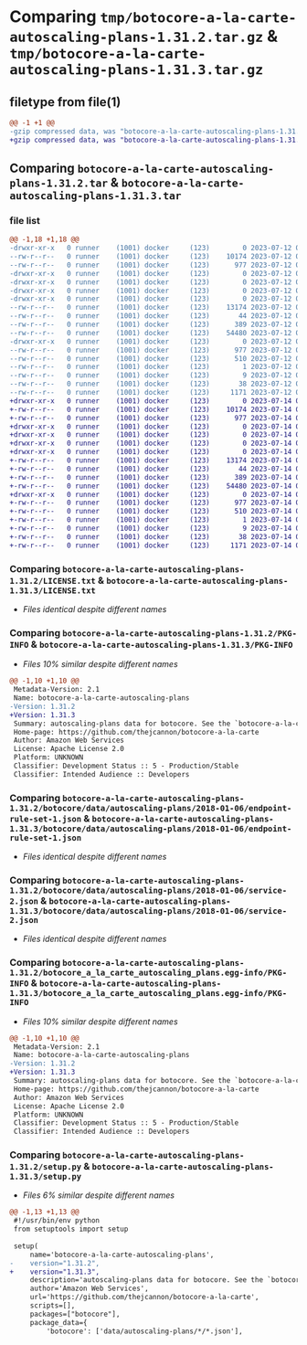 # Comparing `tmp/botocore-a-la-carte-autoscaling-plans-1.31.2.tar.gz` & `tmp/botocore-a-la-carte-autoscaling-plans-1.31.3.tar.gz`

## filetype from file(1)

```diff
@@ -1 +1 @@
-gzip compressed data, was "botocore-a-la-carte-autoscaling-plans-1.31.2.tar", last modified: Wed Jul 12 01:44:24 2023, max compression
+gzip compressed data, was "botocore-a-la-carte-autoscaling-plans-1.31.3.tar", last modified: Fri Jul 14 01:45:59 2023, max compression
```

## Comparing `botocore-a-la-carte-autoscaling-plans-1.31.2.tar` & `botocore-a-la-carte-autoscaling-plans-1.31.3.tar`

### file list

```diff
@@ -1,18 +1,18 @@
-drwxr-xr-x   0 runner    (1001) docker     (123)        0 2023-07-12 01:44:24.171111 botocore-a-la-carte-autoscaling-plans-1.31.2/
--rw-r--r--   0 runner    (1001) docker     (123)    10174 2023-07-12 01:44:23.000000 botocore-a-la-carte-autoscaling-plans-1.31.2/LICENSE.txt
--rw-r--r--   0 runner    (1001) docker     (123)      977 2023-07-12 01:44:24.171111 botocore-a-la-carte-autoscaling-plans-1.31.2/PKG-INFO
-drwxr-xr-x   0 runner    (1001) docker     (123)        0 2023-07-12 01:44:24.171111 botocore-a-la-carte-autoscaling-plans-1.31.2/botocore/
-drwxr-xr-x   0 runner    (1001) docker     (123)        0 2023-07-12 01:44:24.171111 botocore-a-la-carte-autoscaling-plans-1.31.2/botocore/data/
-drwxr-xr-x   0 runner    (1001) docker     (123)        0 2023-07-12 01:44:24.171111 botocore-a-la-carte-autoscaling-plans-1.31.2/botocore/data/autoscaling-plans/
-drwxr-xr-x   0 runner    (1001) docker     (123)        0 2023-07-12 01:44:24.171111 botocore-a-la-carte-autoscaling-plans-1.31.2/botocore/data/autoscaling-plans/2018-01-06/
--rw-r--r--   0 runner    (1001) docker     (123)    13174 2023-07-12 01:44:12.000000 botocore-a-la-carte-autoscaling-plans-1.31.2/botocore/data/autoscaling-plans/2018-01-06/endpoint-rule-set-1.json
--rw-r--r--   0 runner    (1001) docker     (123)       44 2023-07-12 01:44:12.000000 botocore-a-la-carte-autoscaling-plans-1.31.2/botocore/data/autoscaling-plans/2018-01-06/examples-1.json
--rw-r--r--   0 runner    (1001) docker     (123)      389 2023-07-12 01:44:12.000000 botocore-a-la-carte-autoscaling-plans-1.31.2/botocore/data/autoscaling-plans/2018-01-06/paginators-1.json
--rw-r--r--   0 runner    (1001) docker     (123)    54480 2023-07-12 01:44:12.000000 botocore-a-la-carte-autoscaling-plans-1.31.2/botocore/data/autoscaling-plans/2018-01-06/service-2.json
-drwxr-xr-x   0 runner    (1001) docker     (123)        0 2023-07-12 01:44:24.171111 botocore-a-la-carte-autoscaling-plans-1.31.2/botocore_a_la_carte_autoscaling_plans.egg-info/
--rw-r--r--   0 runner    (1001) docker     (123)      977 2023-07-12 01:44:24.000000 botocore-a-la-carte-autoscaling-plans-1.31.2/botocore_a_la_carte_autoscaling_plans.egg-info/PKG-INFO
--rw-r--r--   0 runner    (1001) docker     (123)      510 2023-07-12 01:44:24.000000 botocore-a-la-carte-autoscaling-plans-1.31.2/botocore_a_la_carte_autoscaling_plans.egg-info/SOURCES.txt
--rw-r--r--   0 runner    (1001) docker     (123)        1 2023-07-12 01:44:24.000000 botocore-a-la-carte-autoscaling-plans-1.31.2/botocore_a_la_carte_autoscaling_plans.egg-info/dependency_links.txt
--rw-r--r--   0 runner    (1001) docker     (123)        9 2023-07-12 01:44:24.000000 botocore-a-la-carte-autoscaling-plans-1.31.2/botocore_a_la_carte_autoscaling_plans.egg-info/top_level.txt
--rw-r--r--   0 runner    (1001) docker     (123)       38 2023-07-12 01:44:24.171111 botocore-a-la-carte-autoscaling-plans-1.31.2/setup.cfg
--rw-r--r--   0 runner    (1001) docker     (123)     1171 2023-07-12 01:44:23.000000 botocore-a-la-carte-autoscaling-plans-1.31.2/setup.py
+drwxr-xr-x   0 runner    (1001) docker     (123)        0 2023-07-14 01:45:59.606548 botocore-a-la-carte-autoscaling-plans-1.31.3/
+-rw-r--r--   0 runner    (1001) docker     (123)    10174 2023-07-14 01:45:59.000000 botocore-a-la-carte-autoscaling-plans-1.31.3/LICENSE.txt
+-rw-r--r--   0 runner    (1001) docker     (123)      977 2023-07-14 01:45:59.606548 botocore-a-la-carte-autoscaling-plans-1.31.3/PKG-INFO
+drwxr-xr-x   0 runner    (1001) docker     (123)        0 2023-07-14 01:45:59.602548 botocore-a-la-carte-autoscaling-plans-1.31.3/botocore/
+drwxr-xr-x   0 runner    (1001) docker     (123)        0 2023-07-14 01:45:59.602548 botocore-a-la-carte-autoscaling-plans-1.31.3/botocore/data/
+drwxr-xr-x   0 runner    (1001) docker     (123)        0 2023-07-14 01:45:59.602548 botocore-a-la-carte-autoscaling-plans-1.31.3/botocore/data/autoscaling-plans/
+drwxr-xr-x   0 runner    (1001) docker     (123)        0 2023-07-14 01:45:59.602548 botocore-a-la-carte-autoscaling-plans-1.31.3/botocore/data/autoscaling-plans/2018-01-06/
+-rw-r--r--   0 runner    (1001) docker     (123)    13174 2023-07-14 01:45:44.000000 botocore-a-la-carte-autoscaling-plans-1.31.3/botocore/data/autoscaling-plans/2018-01-06/endpoint-rule-set-1.json
+-rw-r--r--   0 runner    (1001) docker     (123)       44 2023-07-14 01:45:44.000000 botocore-a-la-carte-autoscaling-plans-1.31.3/botocore/data/autoscaling-plans/2018-01-06/examples-1.json
+-rw-r--r--   0 runner    (1001) docker     (123)      389 2023-07-14 01:45:44.000000 botocore-a-la-carte-autoscaling-plans-1.31.3/botocore/data/autoscaling-plans/2018-01-06/paginators-1.json
+-rw-r--r--   0 runner    (1001) docker     (123)    54480 2023-07-14 01:45:44.000000 botocore-a-la-carte-autoscaling-plans-1.31.3/botocore/data/autoscaling-plans/2018-01-06/service-2.json
+drwxr-xr-x   0 runner    (1001) docker     (123)        0 2023-07-14 01:45:59.602548 botocore-a-la-carte-autoscaling-plans-1.31.3/botocore_a_la_carte_autoscaling_plans.egg-info/
+-rw-r--r--   0 runner    (1001) docker     (123)      977 2023-07-14 01:45:59.000000 botocore-a-la-carte-autoscaling-plans-1.31.3/botocore_a_la_carte_autoscaling_plans.egg-info/PKG-INFO
+-rw-r--r--   0 runner    (1001) docker     (123)      510 2023-07-14 01:45:59.000000 botocore-a-la-carte-autoscaling-plans-1.31.3/botocore_a_la_carte_autoscaling_plans.egg-info/SOURCES.txt
+-rw-r--r--   0 runner    (1001) docker     (123)        1 2023-07-14 01:45:59.000000 botocore-a-la-carte-autoscaling-plans-1.31.3/botocore_a_la_carte_autoscaling_plans.egg-info/dependency_links.txt
+-rw-r--r--   0 runner    (1001) docker     (123)        9 2023-07-14 01:45:59.000000 botocore-a-la-carte-autoscaling-plans-1.31.3/botocore_a_la_carte_autoscaling_plans.egg-info/top_level.txt
+-rw-r--r--   0 runner    (1001) docker     (123)       38 2023-07-14 01:45:59.606548 botocore-a-la-carte-autoscaling-plans-1.31.3/setup.cfg
+-rw-r--r--   0 runner    (1001) docker     (123)     1171 2023-07-14 01:45:59.000000 botocore-a-la-carte-autoscaling-plans-1.31.3/setup.py
```

### Comparing `botocore-a-la-carte-autoscaling-plans-1.31.2/LICENSE.txt` & `botocore-a-la-carte-autoscaling-plans-1.31.3/LICENSE.txt`

 * *Files identical despite different names*

### Comparing `botocore-a-la-carte-autoscaling-plans-1.31.2/PKG-INFO` & `botocore-a-la-carte-autoscaling-plans-1.31.3/PKG-INFO`

 * *Files 10% similar despite different names*

```diff
@@ -1,10 +1,10 @@
 Metadata-Version: 2.1
 Name: botocore-a-la-carte-autoscaling-plans
-Version: 1.31.2
+Version: 1.31.3
 Summary: autoscaling-plans data for botocore. See the `botocore-a-la-carte` package for more info.
 Home-page: https://github.com/thejcannon/botocore-a-la-carte
 Author: Amazon Web Services
 License: Apache License 2.0
 Platform: UNKNOWN
 Classifier: Development Status :: 5 - Production/Stable
 Classifier: Intended Audience :: Developers
```

### Comparing `botocore-a-la-carte-autoscaling-plans-1.31.2/botocore/data/autoscaling-plans/2018-01-06/endpoint-rule-set-1.json` & `botocore-a-la-carte-autoscaling-plans-1.31.3/botocore/data/autoscaling-plans/2018-01-06/endpoint-rule-set-1.json`

 * *Files identical despite different names*

### Comparing `botocore-a-la-carte-autoscaling-plans-1.31.2/botocore/data/autoscaling-plans/2018-01-06/service-2.json` & `botocore-a-la-carte-autoscaling-plans-1.31.3/botocore/data/autoscaling-plans/2018-01-06/service-2.json`

 * *Files identical despite different names*

### Comparing `botocore-a-la-carte-autoscaling-plans-1.31.2/botocore_a_la_carte_autoscaling_plans.egg-info/PKG-INFO` & `botocore-a-la-carte-autoscaling-plans-1.31.3/botocore_a_la_carte_autoscaling_plans.egg-info/PKG-INFO`

 * *Files 10% similar despite different names*

```diff
@@ -1,10 +1,10 @@
 Metadata-Version: 2.1
 Name: botocore-a-la-carte-autoscaling-plans
-Version: 1.31.2
+Version: 1.31.3
 Summary: autoscaling-plans data for botocore. See the `botocore-a-la-carte` package for more info.
 Home-page: https://github.com/thejcannon/botocore-a-la-carte
 Author: Amazon Web Services
 License: Apache License 2.0
 Platform: UNKNOWN
 Classifier: Development Status :: 5 - Production/Stable
 Classifier: Intended Audience :: Developers
```

### Comparing `botocore-a-la-carte-autoscaling-plans-1.31.2/setup.py` & `botocore-a-la-carte-autoscaling-plans-1.31.3/setup.py`

 * *Files 6% similar despite different names*

```diff
@@ -1,13 +1,13 @@
 #!/usr/bin/env python
 from setuptools import setup
 
 setup(
     name='botocore-a-la-carte-autoscaling-plans',
-    version="1.31.2",
+    version="1.31.3",
     description='autoscaling-plans data for botocore. See the `botocore-a-la-carte` package for more info.',
     author='Amazon Web Services',
     url='https://github.com/thejcannon/botocore-a-la-carte',
     scripts=[],
     packages=["botocore"],
     package_data={
         'botocore': ['data/autoscaling-plans/*/*.json'],
```

